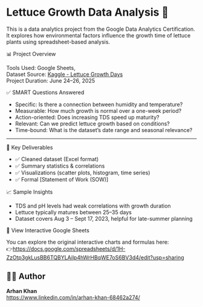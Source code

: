 # Lettuce Growth Data Analysis 🌱

This is a data analytics project from the Google Data Analytics Certification. It explores how environmental factors influence the growth time of lettuce plants using spreadsheet-based analysis.


 📊 Project Overview

Tools Used: Google Sheets,  
Dataset Source: [Kaggle - Lettuce Growth Days](https://www.kaggle.com/)  
Project Duration: June 24–26, 2025

✅ SMART Questions Answered

- Specific: Is there a connection between humidity and temperature?
- Measurable: How much growth is normal over a one-week period?
- Action-oriented: Does increasing TDS speed up maturity?
- Relevant: Can we predict lettuce growth based on conditions?
- Time-bound: What is the dataset’s date range and seasonal relevance?

---

 📂 Key Deliverables

- ✅ Cleaned dataset (Excel format)
- ✅ Summary statistics & correlations
- ✅ Visualizations (scatter plots, histogram, time series)
- ✅ Formal [Statement of Work (SOW)]

 📈 Sample Insights

- TDS and pH levels had weak correlations with growth duration
- Lettuce typically matures between 25–35 days
- Dataset covers Aug 3 – Sept 17, 2023, helpful for late-summer planning

🔗 View Interactive Google Sheets

You can explore the original interactive charts and formulas here:  
👉https://docs.google.com/spreadsheets/d/1H-ZzOtp3gkLusBB6TQBYLAilp4hWrHBqWE7oS6BV3d4/edit?usp=sharing


## 👨‍💼 Author

**Arhan Khan**  
https://www.linkedin.com/in/arhan-khan-68462a274/

